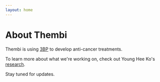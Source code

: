 ```yaml
---
layout: home
---
```

# About Thembi

Thembi is using [3BP](https://en.wikipedia.org/wiki/Bromopyruvic_acid) to develop anti-cancer treatments.

To learn more about what we're working on, check out Young Hee Ko's [research](https://www.ncbi.nlm.nih.gov/pubmed/?term=Ko+YH%5BAuthor%5D+3-bromopyruvate).

Stay tuned for updates.
